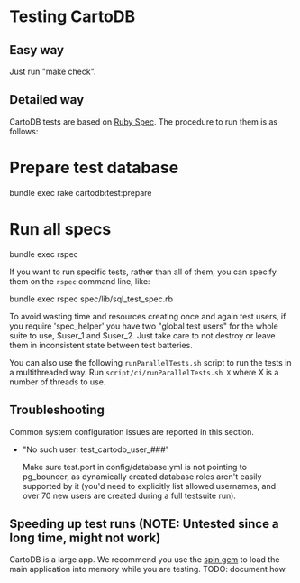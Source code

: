 Testing CartoDB
===============

Easy way
--------

Just run "make check".

Detailed way
------------

CartoDB tests are based on [Ruby Spec](http://rspec.info/).
The procedure to run them is as follows:

  # Prepare test database
  bundle exec rake cartodb:test:prepare

  # Run all specs
  bundle exec rspec


If you want to run specific tests, rather than all of them, you
can specify them on the `rspec` command line, like:

  bundle exec rspec spec/lib/sql_test_spec.rb


To avoid wasting time and resources creating once and again test users,
if you require 'spec_helper' you have two "global test users" for the whole suite to use,
$user_1 and $user_2. Just take care to not destroy or leave them in inconsistent state between test batteries.

You can also use the following `runParallelTests.sh` script to run the tests in a multithreaded way.
Run `script/ci/runParallelTests.sh X` where X is a number of threads to use.

Troubleshooting
---------------

Common system configuration issues are reported in this section.

 - "No such user: test_cartodb_user_###"

   Make sure test.port in config/database.yml is not pointing to
   pg_bouncer, as dynamically created database roles aren't easily
   supported by it (you'd need to explicitly list allowed usernames,
   and over 70 new users are created during a full testsuite run).


Speeding up test runs (NOTE: Untested since a long time, might not work)
------------------------------------------------------------------------

CartoDB is a large app.
We recommend you use the [spin gem](https://github.com/jstorimer/spin/)
to load the main application into memory while you are testing.
TODO: document how
